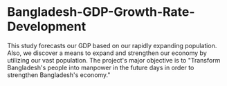 # Bangladesh-GDP-Growth-Rate-Development
This study forecasts our GDP based on our rapidly expanding population. Also, we discover a means to expand and strengthen our economy by utilizing our vast population. The project's major objective is to "Transform Bangladesh's people into manpower in the future days in order to strengthen Bangladesh's economy."

